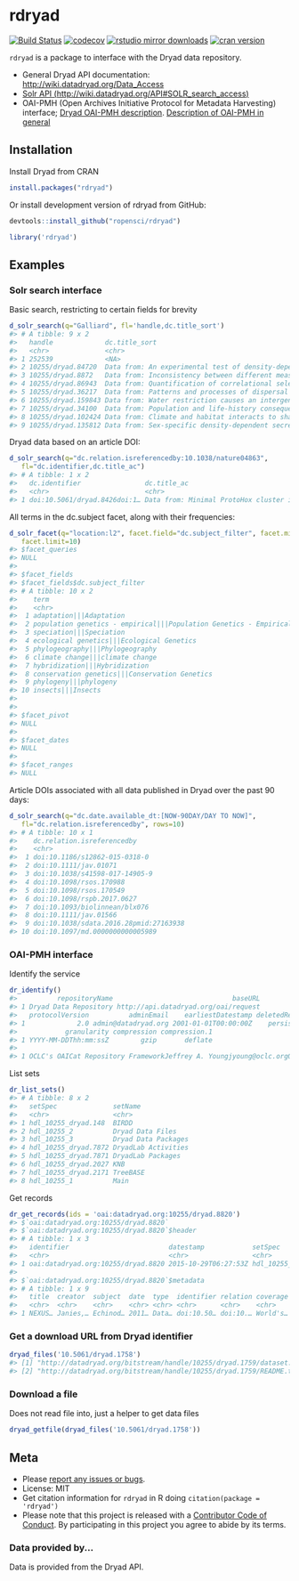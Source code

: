 rdryad
======



[![Build Status](https://travis-ci.org/ropensci/rdryad.svg?branch=master)](https://travis-ci.org/ropensci/rdryad)
[![codecov](https://codecov.io/gh/ropensci/rdryad/branch/master/graph/badge.svg)](https://codecov.io/gh/ropensci/rdryad)
[![rstudio mirror downloads](https://cranlogs.r-pkg.org/badges/rdryad)](https://github.com/metacran/cranlogs.app)
[![cran version](https://www.r-pkg.org/badges/version/rdryad)](https://cran.r-project.org/package=rdryad)

`rdryad` is a package to interface with the Dryad data repository.

* General Dryad API documentation: http://wiki.datadryad.org/Data_Access
* [Solr API (http://wiki.datadryad.org/API#SOLR_search_access)](http://wiki.datadryad.org/API#SOLR_search_access)
* OAI-PMH (Open Archives Initiative Protocol for Metadata Harvesting) interface; [Dryad OAI-PMH description](http://wiki.datadryad.org/API#OAI-PMH). [Description of OAI-PMH in general](http://en.wikipedia.org/wiki/Open_Archives_Initiative_Protocol_for_Metadata_Harvesting)

## Installation

Install Dryad from CRAN


```r
install.packages("rdryad")
```

Or install development version of rdryad from GitHub:


```r
devtools::install_github("ropensci/rdryad")
```


```r
library('rdryad')
```

## Examples

### Solr search interface

Basic search, restricting to certain fields for brevity


```r
d_solr_search(q="Galliard", fl='handle,dc.title_sort')
#> # A tibble: 9 x 2
#>   handle             dc.title_sort                                        
#>   <chr>              <chr>                                                
#> 1 252539             <NA>                                                 
#> 2 10255/dryad.84720  Data from: An experimental test of density-dependent…
#> 3 10255/dryad.8872   Data from: Inconsistency between different measures …
#> 4 10255/dryad.86943  Data from: Quantification of correlational selection…
#> 5 10255/dryad.36217  Data from: Patterns and processes of dispersal behav…
#> 6 10255/dryad.159843 Data from: Water restriction causes an intergenerati…
#> 7 10255/dryad.34100  Data from: Population and life-history consequences …
#> 8 10255/dryad.102424 Data from: Climate and habitat interacts to shape th…
#> 9 10255/dryad.135812 Data from: Sex-specific density-dependent secretion …
```

Dryad data based on an article DOI:


```r
d_solr_search(q="dc.relation.isreferencedby:10.1038/nature04863",
   fl="dc.identifier,dc.title_ac")
#> # A tibble: 1 x 2
#>   dc.identifier                dc.title_ac                                
#>   <chr>                        <chr>                                      
#> 1 doi:10.5061/dryad.8426doi:1… Data from: Minimal ProtoHox cluster inferr…
```

All terms in the dc.subject facet, along with their frequencies:


```r
d_solr_facet(q="location:l2", facet.field="dc.subject_filter", facet.minCount=1,
   facet.limit=10)
#> $facet_queries
#> NULL
#> 
#> $facet_fields
#> $facet_fields$dc.subject_filter
#> # A tibble: 10 x 2
#>    term                                                              value
#>    <chr>                                                             <chr>
#>  1 adaptation|||Adaptation                                           760  
#>  2 population genetics - empirical|||Population Genetics - Empirical 570  
#>  3 speciation|||Speciation                                           467  
#>  4 ecological genetics|||Ecological Genetics                         381  
#>  5 phylogeography|||Phylogeography                                   367  
#>  6 climate change|||climate change                                   338  
#>  7 hybridization|||Hybridization                                     323  
#>  8 conservation genetics|||Conservation Genetics                     290  
#>  9 phylogeny|||phylogeny                                             287  
#> 10 insects|||Insects                                                 279  
#> 
#> 
#> $facet_pivot
#> NULL
#> 
#> $facet_dates
#> NULL
#> 
#> $facet_ranges
#> NULL
```

Article DOIs associated with all data published in Dryad over the past 90 days:


```r
d_solr_search(q="dc.date.available_dt:[NOW-90DAY/DAY TO NOW]",
   fl="dc.relation.isreferencedby", rows=10)
#> # A tibble: 10 x 1
#>    dc.relation.isreferencedby            
#>    <chr>                                 
#>  1 doi:10.1186/s12862-015-0318-0         
#>  2 doi:10.1111/jav.01071                 
#>  3 doi:10.1038/s41598-017-14905-9        
#>  4 doi:10.1098/rsos.170988               
#>  5 doi:10.1098/rsos.170549               
#>  6 doi:10.1098/rspb.2017.0627            
#>  7 doi:10.1093/biolinnean/blx076         
#>  8 doi:10.1111/jav.01566                 
#>  9 doi:10.1038/sdata.2016.28pmid:27163938
#> 10 doi:10.1097/md.0000000000005989
```

### OAI-PMH interface

Identify the service


```r
dr_identify()
#>          repositoryName                              baseURL
#> 1 Dryad Data Repository http://api.datadryad.org/oai/request
#>   protocolVersion          adminEmail    earliestDatestamp deletedRecord
#> 1             2.0 admin@datadryad.org 2001-01-01T00:00:00Z    persistent
#>            granularity compression compression.1
#> 1 YYYY-MM-DDThh:mm:ssZ        gzip       deflate
#>                                                                                                                                                                 description
#> 1 OCLC's OAICat Repository FrameworkJeffrey A. Youngjyoung@oclc.orgOCLC1.5.48http://alcme.oclc.org/oaicat/oaicat_icon.gifhttp://www.oclc.org/research/software/oai/cat.shtm
```

List sets


```r
dr_list_sets()
#> # A tibble: 8 x 2
#>   setSpec              setName            
#>   <chr>                <chr>              
#> 1 hdl_10255_dryad.148  BIRDD              
#> 2 hdl_10255_2          Dryad Data Files   
#> 3 hdl_10255_3          Dryad Data Packages
#> 4 hdl_10255_dryad.7872 DryadLab Activities
#> 5 hdl_10255_dryad.7871 DryadLab Packages  
#> 6 hdl_10255_dryad.2027 KNB                
#> 7 hdl_10255_dryad.2171 TreeBASE           
#> 8 hdl_10255_1          Main
```

Get records


```r
dr_get_records(ids = 'oai:datadryad.org:10255/dryad.8820')
#> $`oai:datadryad.org:10255/dryad.8820`
#> $`oai:datadryad.org:10255/dryad.8820`$header
#> # A tibble: 1 x 3
#>   identifier                         datestamp            setSpec    
#>   <chr>                              <chr>                <chr>      
#> 1 oai:datadryad.org:10255/dryad.8820 2015-10-29T06:27:53Z hdl_10255_2
#> 
#> $`oai:datadryad.org:10255/dryad.8820`$metadata
#> # A tibble: 1 x 9
#>   title  creator  subject  date  type  identifier relation coverage rights
#>   <chr>  <chr>    <chr>    <chr> <chr> <chr>      <chr>    <chr>    <chr> 
#> 1 NEXUS… Janies,… Echinod… 2011… Data… doi:10.50… doi:10.… World's… http:…
```

### Get a download URL from Dryad identifier


```r
dryad_files('10.5061/dryad.1758')
#> [1] "http://datadryad.org/bitstream/handle/10255/dryad.1759/dataset.csv?sequence=1"
#> [2] "http://datadryad.org/bitstream/handle/10255/dryad.1759/README.txt?sequence=2"
```

### Download a file

Does not read file into, just a helper to get data files


```r
dryad_getfile(dryad_files('10.5061/dryad.1758'))
```


## Meta

* Please [report any issues or bugs](https://github.com/ropensci/rdryad/issues).
* License: MIT
* Get citation information for `rdryad` in R doing `citation(package = 'rdryad')`
* Please note that this project is released with a [Contributor Code of Conduct](CODE_OF_CONDUCT.md). By participating in this project you agree to abide by its terms.

### Data provided by...

Data is provided from the Dryad API.

